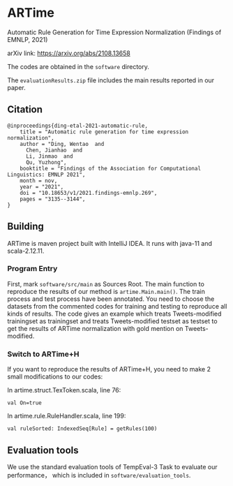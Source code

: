 # ARTime
Automatic Rule Generation for Time Expression Normalization (Findings of EMNLP, 2021)

arXiv link: https://arxiv.org/abs/2108.13658

The codes are obtained in the `software` directory.

The `evaluationResults.zip` file includes the main results reported in our paper.

## Citation ##
```
@inproceedings{ding-etal-2021-automatic-rule,
    title = "Automatic rule generation for time expression normalization",
    author = "Ding, Wentao  and
      Chen, Jianhao  and
      Li, Jinmao  and
      Qu, Yuzhong",
    booktitle = "Findings of the Association for Computational Linguistics: EMNLP 2021",
    month = nov,
    year = "2021",
    doi = "10.18653/v1/2021.findings-emnlp.269",
    pages = "3135--3144",
}
```

## Building ##
ARTime is maven project built with IntelliJ IDEA. It runs with java-11 and scala-2.12.11. 

### Program Entry ###
First, mark `software/src/main` as Sources Root. The main function to reproduce the results of our method is `artime.Main.main()`. The train process and test process have been annotated. You need to choose the datasets from the commented codes for training and testing to reproduce all kinds of results. The code gives an example which treats Tweets-modified trainingset as trainingset and treats Tweets-modified testset as testset to get the results of ARTime normalization with gold mention on Tweets-modified.

### Switch to ARTime+H ###
If you want to reproduce the results of ARTime+H, you need to make 2 small modifications to our codes:

In artime.struct.TexToken.scala, line 76:

```
val On=true
```

In artime.rule.RuleHandler.scala, line 199:

```
val ruleSorted: IndexedSeq[Rule] = getRules(100)
```

## Evaluation tools ##
We use the standard evaluation tools of TempEval-3 Task to evaluate our performance， which is included in `software/evaluation_tools`.
